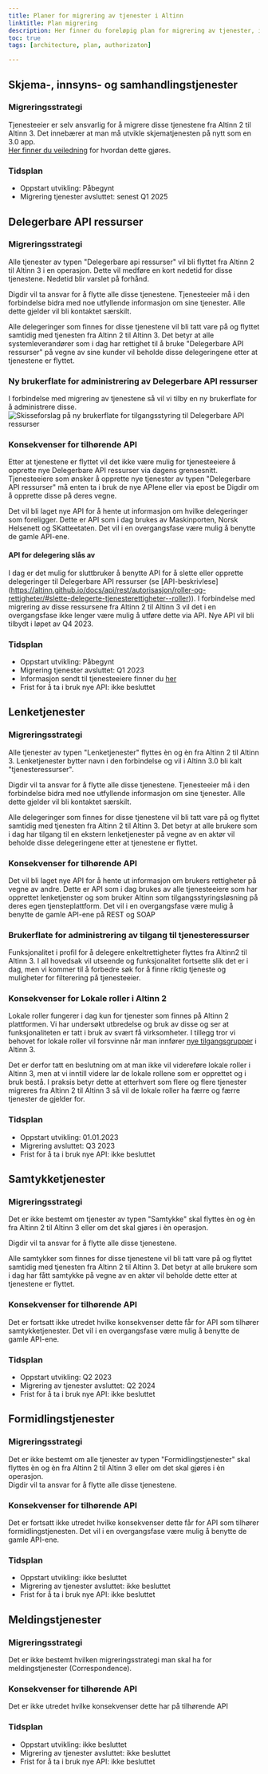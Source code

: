 ```yaml
---
title: Planer for migrering av tjenester i Altinn
linktitle: Plan migrering
description: Her finner du foreløpig plan for migrering av tjenester, i hvilken rekkefølge dette skal skje og når de enkelte tjenestetypene skal være flyttet fra Altinn 2 til Altinn 3. 
toc: true
tags: [architecture, plan, authorizaton]

---
```

## Skjema-, innsyns- og samhandlingstjenester
### Migreringsstrategi
Tjenesteeier er selv ansvarlig for å migrere disse tjenestene fra Altinn 2 til Altinn 3. Det innebærer at man må utvikle skjematjenesten på nytt som en 3.0 app.  
[Her finner du veiledning](/app/) for hvordan dette gjøres. 

### Tidsplan
- Oppstart utvikling: Påbegynt
- Migrering tjenester avsluttet: senest Q1 2025
  

## Delegerbare API ressurser
### Migreringsstrategi 
Alle tjenester av typen "Delegerbare api ressurser" vil bli flyttet fra Altinn 2 til Altinn 3 i en operasjon. 
Dette vil medføre en kort nedetid for disse tjenestene. Nedetid blir varslet på forhånd. 

Digdir vil ta ansvar for å flytte alle disse tjenestene. Tjenesteeier må i den forbindelse bidra med noe utfyllende informasjon om sine tjenester. Alle dette gjelder vil bli kontaktet særskilt.  

Alle delegeringer som finnes for disse tjenestene vil bli tatt vare på og flyttet samtidig med tjenesten fra Altinn 2 til Altinn 3. 
Det betyr at alle systemleverandører som i dag har rettighet til å bruke "Delegerbare API ressurser" på vegne av sine kunder vil beholde disse delegeringene etter at tjenestene er flyttet. 

### Ny brukerflate for administrering av Delegerbare API ressurser
I forbindelse med migrering av tjenestene så vil vi tilby en ny brukerflate for å administrere disse. 
![Skisseforslag på ny brukerflate for tilgangsstyring til Delegerbare API ressurser](new-dialoge-apiresource.jpg "Forslag til ny brukerflate for delegering av API ressurser")

### Konsekvenser for tilhørende API
Etter at tjenestene er flyttet vil det ikke være mulig for tjenesteeiere å opprette nye Delegerbare API ressurser via dagens grensesnitt. 
Tjenesteeiere som ønsker å opprette  nye tjenester av typen "Delegerbare API ressurser" må enten ta i bruk de nye APIene eller via epost be Digdir om å opprette disse på deres vegne. 

Det vil bli laget nye API for å hente ut informasjon om hvilke delegeringer som foreligger. Dette er API som i dag brukes av Maskinporten, Norsk Helsenett og SKatteetaten. 
Det vil i en overgangsfase være mulig å benytte de gamle API-ene. 

#### API for delegering slås av
I dag er det mulig for sluttbruker å benytte API for å slette eller opprette delegeringer til Delegerbare API ressurser (se [API-beskrivlese] (https://altinn.github.io/docs/api/rest/autorisasjon/roller-og-rettigheter/#slette-delegerte-tjenesterettigheter--roller)). I forbindelse med migrering av disse ressursene fra Altinn 2 til Altinn 3 vil det i en overgangsfase ikke lenger være mulig å utføre dette via API. Nye API vil bli tilbydt i løpet av Q4 2023. 


### Tidsplan
- Oppstart utvikling: Påbegynt
- Migrering tjenester avsluttet:  Q1 2023
- Informasjon sendt til tjenesteeiere finner du [her](/technology/solutions/altinn-platform/authorization/migration/servicemigrationplan/letter-api-reources/)
- Frist for å ta i bruk nye API: ikke besluttet

## Lenketjenester
### Migreringsstrategi 
Alle tjenester av typen "Lenketjenester" flyttes èn og èn fra Altinn 2 til Altinn 3. Lenketjenester bytter navn i den forbindelse og vil i Altinn 3.0 bli kalt "tjenesteressurser".

Digdir vil ta ansvar for å flytte alle disse tjenestene. Tjenesteeier må i den forbindelse bidra med noe utfyllende informasjon om sine tjenester. Alle dette gjelder vil bli kontaktet særskilt.  

Alle delegeringer som finnes for disse tjenestene vil bli tatt vare på og flyttet samtidig med tjenesten fra Altinn 2 til Altinn 3. 
Det betyr at alle brukere som i dag har tilgang til en ekstern lenketjenester på vegne av en aktør vil beholde disse delegeringene etter at tjenestene er flyttet. 

### Konsekvenser for tilhørende API
Det vil bli laget nye API for å hente ut informasjon om brukers rettigheter på vegne av andre.
Dette er API som i dag brukes av alle tjenesteeiere som har opprettet lenketjenster og som bruker Altinn som tilgangsstyringsløsning på deres egen tjensteplattform. 
Det vil i en overgangsfase være mulig å benytte de gamle API-ene på REST og SOAP

### Brukerflate for administrering av tilgang til tjenesteressurser
Funksjonalitet i profil for å delegere enkeltrettigheter flyttes fra Altinn2 til Altinn 3. I all hovedsak vil utseende og funksjonalitet fortsette slik det er i dag, men vi kommer til å forbedre søk for å finne riktig tjeneste og muligheter for filterering på tjenesteeier. 


### Konsekvenser for Lokale roller i Altinn 2
Lokale roller fungerer i dag kun for tjenester som finnes på Altinn 2 plattformen. Vi har undersøkt utbredelse og bruk av disse og ser at funksjonaliteten er tatt i bruk av svært få virksomheter. I tillegg tror vi behovet for lokale roller vil forsvinne når man innfører [nye tilgangsgrupper](https://docs.altinn.studio/technology/solutions/altinn-platform/authorization/accessgroups/type-accessgroups/) i Altinn 3. 

Det er derfor tatt en beslutning om at man ikke vil videreføre lokale roller i Altinn 3, men at vi inntill videre lar de lokale rollene som er opprettet og i bruk bestå. I praksis betyr dette at etterhvert som flere og flere tjenester migreres fra Altinn 2 til Altinn 3 så vil de lokale roller ha færre og færre tjenester de gjelder for. 


### Tidsplan
- Oppstart utvikling: 01.01.2023
- Migrering avsluttet: Q3 2023
- Frist for å ta i bruk nye API: ikke besluttet

## Samtykketjenester
### Migreringsstrategi
Det er ikke bestemt om tjenester av typen "Samtykke" skal flyttes èn og èn fra Altinn 2 til Altinn 3 eller om det skal gjøres i èn operasjon.  

Digdir vil ta ansvar for å flytte alle disse tjenestene. 

Alle samtykker som finnes for disse tjenestene vil bli tatt vare på og flyttet samtidig med tjenesten fra Altinn 2 til Altinn 3. 
Det betyr at alle brukere som i dag har fått samtykke på vegne av en aktør vil beholde dette etter at tjenestene er flyttet. 

### Konsekvenser for tilhørende API
Det er fortsatt ikke utredet hvilke konsekvenser dette får for API som tilhører samtykketjenester. 
Det vil i en overgangsfase være mulig å benytte de gamle API-ene. 

### Tidsplan
- Oppstart utvikling: Q2 2023
- Migrering av tjenester avsluttet:  Q2 2024
- Frist for å ta i bruk nye API: ikke besluttet

## Formidlingstjenester
### Migreringsstrategi
Det er ikke bestemt om alle tjenester av typen "Formidlingstjenester" skal flyttes èn og èn fra Altinn 2 til Altinn 3 eller om det skal gjøres i èn operasjon.  
Digdir vil ta ansvar for å flytte alle disse tjenestene.  

### Konsekvenser for tilhørende API
Det er fortsatt ikke utredet hvilke konsekvenser dette får for API som tilhører formidlingstjenesten. 
Det vil i en overgangsfase være mulig å benytte de gamle API-ene. 

### Tidsplan
- Oppstart utvikling: ikke besluttet
- Migrering av tjenester avsluttet: ikke besluttet
- Frist for å ta i bruk nye API: ikke besluttet

## Meldingstjenester
### Migreringsstrategi
Det er ikke bestemt hvilken migreringsstrategi man skal ha for meldingstjenester (Correspondence). 

### Konsekvenser for tilhørende API
Det er ikke utredet hvilke konsekvenser dette har på tilhørende API

### Tidsplan
- Oppstart utvikling: ikke besluttet
- Migrering av tjenester avsluttet: ikke besluttet
- Frist for å ta i bruk nye API: ikke besluttet
